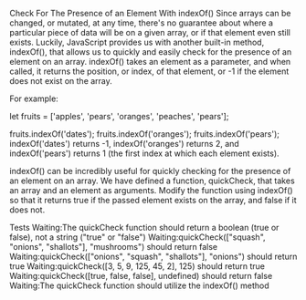 Check For The Presence of an Element With indexOf()
Since arrays can be changed, or mutated, at any time, there's no guarantee about where a particular piece of data will be on a given array, or if that element even still exists. Luckily, JavaScript provides us with another built-in method, indexOf(), that allows us to quickly and easily check for the presence of an element on an array. indexOf() takes an element as a parameter, and when called, it returns the position, or index, of that element, or -1 if the element does not exist on the array.

For example:

let fruits = ['apples', 'pears', 'oranges', 'peaches', 'pears'];

fruits.indexOf('dates');
fruits.indexOf('oranges');
fruits.indexOf('pears');
indexOf('dates') returns -1, indexOf('oranges') returns 2, and indexOf('pears') returns 1 (the first index at which each element exists).

indexOf() can be incredibly useful for quickly checking for the presence of an element on an array. We have defined a function, quickCheck, that takes an array and an element as arguments. Modify the function using indexOf() so that it returns true if the passed element exists on the array, and false if it does not.

Tests
Waiting:The quickCheck function should return a boolean (true or false), not a string ("true" or "false")
Waiting:quickCheck(["squash", "onions", "shallots"], "mushrooms") should return false
Waiting:quickCheck(["onions", "squash", "shallots"], "onions") should return true
Waiting:quickCheck([3, 5, 9, 125, 45, 2], 125) should return true
Waiting:quickCheck([true, false, false], undefined) should return false
Waiting:The quickCheck function should utilize the indexOf() method